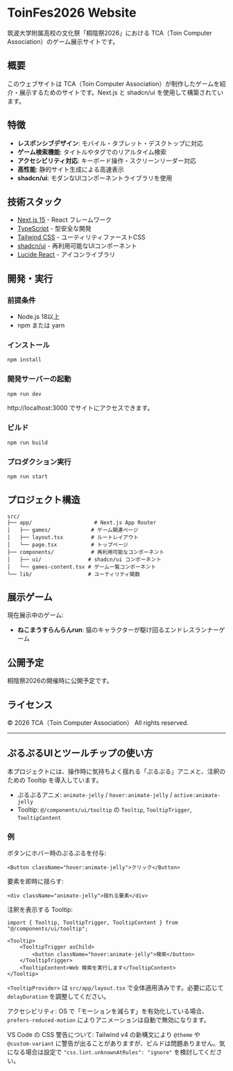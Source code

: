 # ToinFes2026 Website

筑波大学附属高校の文化祭「桐陰祭2026」における TCA（Toin Computer Association）のゲーム展示サイトです。

## 概要

このウェブサイトは TCA（Toin Computer Association）が制作したゲームを紹介・展示するためのサイトです。Next.js と shadcn/ui を使用して構築されています。

## 特徴

- **レスポンシブデザイン**: モバイル・タブレット・デスクトップに対応
- **ゲーム検索機能**: タイトルやタグでのリアルタイム検索
- **アクセシビリティ対応**: キーボード操作・スクリーンリーダー対応
- **高性能**: 静的サイト生成による高速表示
- **shadcn/ui**: モダンなUIコンポーネントライブラリを使用

## 技術スタック

- [Next.js 15](https://nextjs.org/) - React フレームワーク
- [TypeScript](https://www.typescriptlang.org/) - 型安全な開発
- [Tailwind CSS](https://tailwindcss.com/) - ユーティリティファーストCSS
- [shadcn/ui](https://ui.shadcn.com/) - 再利用可能なUIコンポーネント
- [Lucide React](https://lucide.dev/) - アイコンライブラリ

## 開発・実行

### 前提条件

- Node.js 18以上
- npm または yarn

### インストール

```bash
npm install
```

### 開発サーバーの起動

```bash
npm run dev
```

http://localhost:3000 でサイトにアクセスできます。

### ビルド

```bash
npm run build
```

### プロダクション実行

```bash
npm run start
```

## プロジェクト構造

```
src/
├── app/                    # Next.js App Router
│   ├── games/             # ゲーム関連ページ
│   ├── layout.tsx         # ルートレイアウト
│   └── page.tsx           # トップページ
├── components/            # 再利用可能なコンポーネント
│   ├── ui/               # shadcn/ui コンポーネント
│   └── games-content.tsx # ゲーム一覧コンポーネント
└── lib/                  # ユーティリティ関数
```

## 展示ゲーム

現在展示中のゲーム:

- **ねこまうすらんらんrun**: 猫のキャラクターが駆け回るエンドレスランナーゲーム

## 公開予定

桐陰祭2026の開催時に公開予定です。

## ライセンス

© 2026 TCA（Toin Computer Association） All rights reserved.

---

## ぷるぷるUIとツールチップの使い方

本プロジェクトには、操作時に気持ちよく揺れる「ぷるぷる」アニメと、注釈のための Tooltip を導入しています。

- ぷるぷるアニメ: `animate-jelly` / `hover:animate-jelly` / `active:animate-jelly`
- Tooltip: `@/components/ui/tooltip` の `Tooltip`, `TooltipTrigger`, `TooltipContent`

### 例

ボタンにホバー時のぷるぷるを付与:

```tsx
<Button className="hover:animate-jelly">クリック</Button>
```

要素を即時に揺らす:

```tsx
<div className="animate-jelly">揺れる要素</div>
```

注釈を表示する Tooltip:

```tsx
import { Tooltip, TooltipTrigger, TooltipContent } from "@/components/ui/tooltip";

<Tooltip>
	<TooltipTrigger asChild>
		<button className="hover:animate-jelly">検索</button>
	</TooltipTrigger>
	<TooltipContent>Web 検索を実行します</TooltipContent>
</Tooltip>
```

`<TooltipProvider>` は `src/app/layout.tsx` で全体適用済みです。必要に応じて `delayDuration` を調整してください。

アクセシビリティ: OS で「モーションを減らす」を有効化している場合、`prefers-reduced-motion` によりアニメーションは自動で無効になります。

VS Code の CSS 警告について: Tailwind v4 の新構文により `@theme` や `@custom-variant` に警告が出ることがありますが、ビルドは問題ありません。気になる場合は設定で `"css.lint.unknownAtRules": "ignore"` を検討してください。
